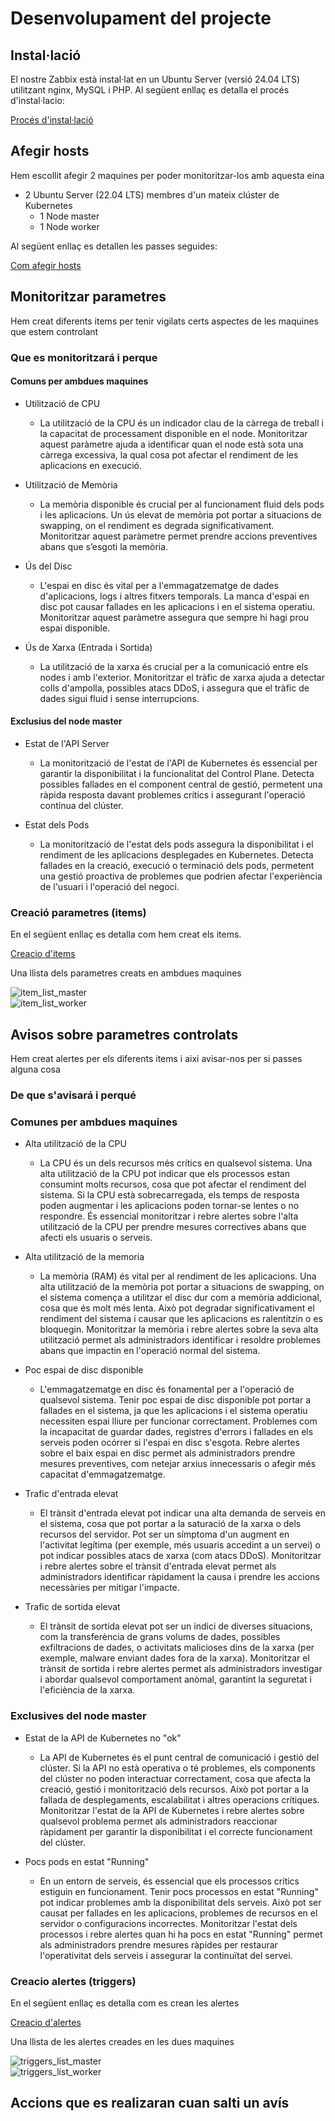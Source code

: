 # Desenvolupament del projecte

## Instal·lació
El nostre Zabbix està instal·lat en un Ubuntu Server (versió 24.04 LTS) utilitzant nginx, MySQL i PHP. Al següent enllaç es detalla el procés d'instal·lacio:

[Procés d'instal·lació](instalacio.md)


## Afegir hosts
Hem escollit afegir 2 maquines per poder monitoritzar-los amb aquesta eina
- 2 Ubuntu Server (22.04 LTS) membres d'un mateix clúster de Kubernetes
  - 1 Node master
  - 1 Node worker

Al següent enllaç es detallen les passes seguides:

[Com afegir hosts](afegir_hosts.md)


## Monitoritzar parametres
Hem creat diferents items per tenir vigilats certs aspectes de les maquines que estem controlant

### Que es monitoritzará i perque
#### Comuns per ambdues maquines

- Utilització de CPU
  - La utilització de la CPU és un indicador clau de la càrrega de treball i la capacitat de processament disponible en el node. Monitoritzar aquest paràmetre ajuda a identificar quan el node està sota una càrrega excessiva, la qual cosa pot afectar el rendiment de les aplicacions en execució.

- Utilització de Memòria
  - La memòria disponible és crucial per al funcionament fluid dels pods i les aplicacions. Un ús elevat de memòria pot portar a situacions de swapping, on el rendiment es degrada significativament. Monitoritzar aquest paràmetre permet prendre accions preventives abans que s’esgoti la memòria.
  
- Ús del Disc
  - L'espai en disc és vital per a l'emmagatzematge de dades d'aplicacions, logs i altres fitxers temporals. La manca d'espai en disc pot causar fallades en les aplicacions i en el sistema operatiu. Monitoritzar aquest paràmetre assegura que sempre hi hagi prou espai disponible.

- Ús de Xarxa (Entrada i Sortida)
  - La utilització de la xarxa és crucial per a la comunicació entre els nodes i amb l'exterior. Monitoritzar el tràfic de xarxa ajuda a detectar colls d'ampolla, possibles atacs DDoS, i assegura que el tràfic de dades sigui fluid i sense interrupcions.

#### Exclusius del node master

- Estat de l'API Server
  - La monitorització de l'estat de l'API de Kubernetes és essencial per garantir la disponibilitat i la funcionalitat del Control Plane. Detecta possibles fallades en el component central de gestió, permetent una ràpida resposta davant problemes crítics i assegurant l'operació contínua del clúster.

- Estat dels Pods
  - La monitorització de l'estat dels pods assegura la disponibilitat i el rendiment de les aplicacions desplegades en Kubernetes. Detecta fallades en la creació, execució o terminació dels pods, permetent una gestió proactiva de problemes que podrien afectar l'experiència de l'usuari i l'operació del negoci.


### Creació parametres (items)

En el següent enllaç es detalla com hem creat els items.

[Creacio d'items](items.md)

Una llista dels parametres creats en ambdues maquines

![item_list_master](../.Images/zabbix/item_list_master.png) <br>
![item_list_worker](../.Images/zabbix/item_list_worker.png)


## Avisos sobre parametres controlats
Hem creat alertes per els diferents items i aixi avisar-nos per si passes alguna cosa

### De que s'avisará i perqué
### Comunes per ambdues maquines

- Alta utilització de la CPU
  - La CPU és un dels recursos més crítics en qualsevol sistema. Una alta utilització de la CPU pot indicar que els processos estan consumint molts recursos, cosa que pot afectar el rendiment del sistema. Si la CPU està sobrecarregada, els temps de resposta poden augmentar i les aplicacions poden tornar-se lentes o no respondre. És essencial monitoritzar i rebre alertes sobre l'alta utilització de la CPU per prendre mesures correctives abans que afecti els usuaris o serveis.
  
- Alta utilització de la memoria
  - La memòria (RAM) és vital per al rendiment de les aplicacions. Una alta utilització de la memòria pot portar a situacions de swapping, on el sistema comença a utilitzar el disc dur com a memòria addicional, cosa que és molt més lenta. Això pot degradar significativament el rendiment del sistema i causar que les aplicacions es ralentitzin o es bloquegin. Monitoritzar la memòria i rebre alertes sobre la seva alta utilització permet als administradors identificar i resoldre problemes abans que impactin en l'operació normal del sistema.
  

- Poc espai de disc disponible
  - L'emmagatzematge en disc és fonamental per a l'operació de qualsevol sistema. Tenir poc espai de disc disponible pot portar a fallades en el sistema, ja que les aplicacions i el sistema operatiu necessiten espai lliure per funcionar correctament. Problemes com la incapacitat de guardar dades, registres d'errors i fallades en els serveis poden ocórrer si l'espai en disc s'esgota. Rebre alertes sobre el baix espai en disc permet als administradors prendre mesures preventives, com netejar arxius innecessaris o afegir més capacitat d'emmagatzematge.
  
- Trafic d'entrada elevat
  - El trànsit d'entrada elevat pot indicar una alta demanda de serveis en el sistema, cosa que pot portar a la saturació de la xarxa o dels recursos del servidor. Pot ser un símptoma d'un augment en l'activitat legítima (per exemple, més usuaris accedint a un servei) o pot indicar possibles atacs de xarxa (com atacs DDoS). Monitoritzar i rebre alertes sobre el trànsit d'entrada elevat permet als administradors identificar ràpidament la causa i prendre les accions necessàries per mitigar l'impacte.

- Trafic de sortida elevat
  - El trànsit de sortida elevat pot ser un indici de diverses situacions, com la transferència de grans volums de dades, possibles exfiltracions de dades, o activitats malicioses dins de la xarxa (per exemple, malware enviant dades fora de la xarxa). Monitoritzar el trànsit de sortida i rebre alertes permet als administradors investigar i abordar qualsevol comportament anòmal, garantint la seguretat i l'eficiència de la xarxa.
  
### Exclusives del node master

- Estat de la API de Kubernetes no "ok"
  - La API de Kubernetes és el punt central de comunicació i gestió del clúster. Si la API no està operativa o té problemes, els components del clúster no poden interactuar correctament, cosa que afecta la creació, gestió i monitorització dels recursos. Això pot portar a la fallada de desplegaments, escalabilitat i altres operacions crítiques. Monitoritzar l'estat de la API de Kubernetes i rebre alertes sobre qualsevol problema permet als administradors reaccionar ràpidament per garantir la disponibilitat i el correcte funcionament del clúster.

- Pocs pods en estat "Running"
  - En un entorn de serveis, és essencial que els processos crítics estiguin en funcionament. Tenir pocs processos en estat "Running" pot indicar problemes amb la disponibilitat dels serveis. Això pot ser causat per fallades en les aplicacions, problemes de recursos en el servidor o configuracions incorrectes. Monitoritzar l'estat dels processos i rebre alertes quan hi ha pocs en estat "Running" permet als administradors prendre mesures ràpides per restaurar l'operativitat dels serveis i assegurar la continuïtat del servei.
  

### Creacio alertes (triggers)
En el següent enllaç es detalla com es crean les alertes

[Creacio d'alertes](triggers.md)

Una llista de les alertes creades en les dues maquines

![triggers_list_master](../.Images/zabbix/trigger_list_master.png) <br>
![triggers_list_worker](../.Images/zabbix/trigger_list_worker.png)


## Accions que es realizaran cuan salti un avís